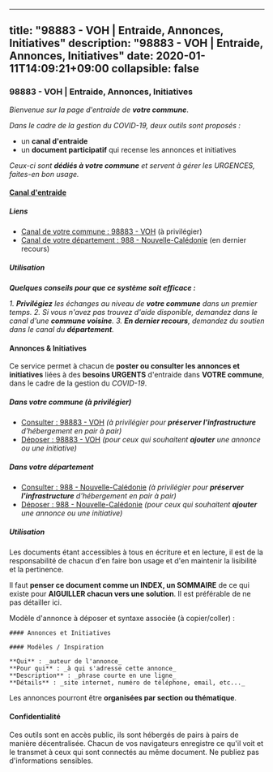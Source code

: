 
---
title: "98883 - VOH | Entraide, Annonces, Initiatives"
description: "98883 - VOH | Entraide, Annonces, Initiatives"
date: 2020-01-11T14:09:21+09:00
collapsible: false
---

### 98883 - VOH | Entraide, Annonces, Initiatives

_Bienvenue sur la page d'entraide de **votre commune**_.

_Dans le cadre de la gestion du COVID-19, deux outils sont proposés :_

- un **canal d'entraide**
- un **document participatif** qui recense les annonces et initiatives

_Ceux-ci sont **dédiés à votre commune** et servent à gérer les URGENCES, faites-en bon usage._

#### [Canal d'entraide](https://entraide.stopcoronavirus.tech/#/channel/98883_voh)

##### Liens

- [Canal de votre commune : 98883 	- VOH](https://entraide.stopcoronavirus.tech/#/channel/98883_voh) (à privilégier)
- [Canal de votre département : 988 	- Nouvelle-Calédonie](https://entraide.stopcoronavirus.tech/#/channel/988_nouvelle-caledonie) (en dernier recours)

##### Utilisation

_**Quelques conseils pour que ce système soit efficace :**_

_1. **Privilégiez** les échanges au niveau de **votre commune** dans un premier temps._
_2. Si vous n'avez pas trouvez d'aide disponible, demandez dans le canal d'une **commune voisine**._
_3. **En dernier recours**, demandez du soutien dans le canal du **département**._

#### Annonces & Initiatives


Ce service permet à chacun de **poster ou consulter les annonces et initiatives** liées à des **besoins
URGENTS** d'entraide dans **VOTRE commune**, dans le cadre de la gestion du _COVID-19_.

##### Dans votre commune (à privilégier)

- [Consulter : 98883 	- VOH](https://docs.stopcoronavirus.tech/r/markdown/98883_voh/4XTTM2d2cd41eXXYPcWib45ZK3mrqGVgwJEGxxgdeGMKaFUVV) _(à privilégier pour **préserver l'infrastructure** d'hébergement en pair à pair)_
- [Déposer : 98883 	- VOH](https://docs.stopcoronavirus.tech/w/markdown/98883_voh/4XTTM2d2cd41eXXYPcWib45ZK3mrqGVgwJEGxxgdeGMKaFUVV-K3TgUx1CMWKtXpDr6Djd7LcsJCkrV9NuQbhu8GzhdSenyzfhXZtEnyi7bVY6tFbQNCrZKMEbvJanSTyL3bRwB4W22bBjkzQYk4EzxusGcoEroWvqKVEHQPXbHgHYBrLfrPdAWR6f) _(pour ceux qui souhaitent **ajouter** une annonce ou une initiative)_

##### Dans votre département

- [Consulter : 988 	- Nouvelle-Calédonie](https://docs.stopcoronavirus.tech/r/markdown/988_nouvelle-caledonie/4XTTMDdtAxs3VwsqhtzibNXZkHeCrdovAN2epCLYxbueu5po9) _(à privilégier pour **préserver l'infrastructure** d'hébergement en pair à pair)_
- [Déposer : 988 	- Nouvelle-Calédonie](https://docs.stopcoronavirus.tech/w/markdown/988_nouvelle-caledonie/4XTTMDdtAxs3VwsqhtzibNXZkHeCrdovAN2epCLYxbueu5po9-K3TgTt3BJyMtJ7QGnunZdLAvLBZwusGrtrENwmJMEqDfaVJZvTmaeZYpaXTD6T4sogWpGww4wc9zqoNzFaTeAXyVZzjmNZ1qyqSx7GWtYAow9rcwTpKzJxF3gMx3CuLmc13dYDGb) _(pour ceux qui souhaitent **ajouter** une annonce ou une initiative)_


##### Utilisation

Les documents étant accessibles à tous en écriture et en lecture, il est de la
responsabilité de chacun d'en faire bon usage et d'en maintenir la lisibilité
et la pertinence.

Il faut **penser ce document comme un INDEX, un SOMMAIRE** de ce qui existe
pour **AIGUILLER chacun vers une solution**. Il est préférable de ne pas détailler ici.

Modèle d'annonce à déposer et syntaxe associée (à copier/coller) :

    #### Annonces et Initiatives

    #### Modèles / Inspiration

    **Qui** : _auteur de l'annonce_
    **Pour qui** : _à qui s'adresse cette annonce_
    **Description** : _phrase courte en une ligne_
    **Détails** : _site internet, numéro de téléphone, email, etc..._


Les annonces pourront être **organisées par section ou thématique**.

#### Confidentialité

Ces outils sont en accès public, ils sont hébergés de pairs à pairs de manière décentralisée.
Chacun de vos navigateurs enregistre ce qu'il voit et le transmet à ceux qui sont connectés au même document.
Ne publiez pas d'informations sensibles.
